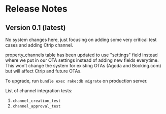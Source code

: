 # Release Notes

## Version 0.1 (latest)

No system changes here, just focusing on adding some very critical test cases and adding Ctrip channel.

property_channels table has been updated to use "settings" field instead where we put in our OTA settings instead of adding new fields everytime. This won't change the system for existing OTAs (Agoda and Booking.com) but will affect Ctrip and future OTAs.

To upgrade, run `bundle exec rake:db migrate` on production server.

List of channel integration tests:

1. `channel_creation_test`
2. `channel_approval_test`